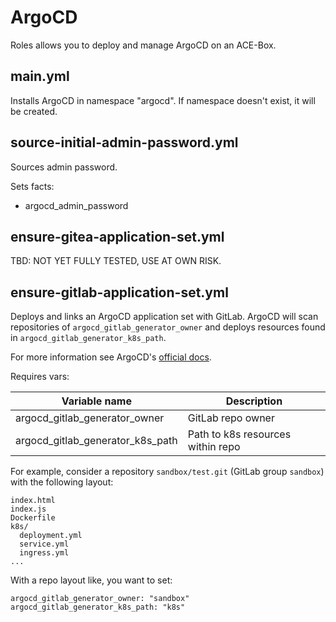 # ArgoCD

Roles allows you to deploy and manage ArgoCD on an ACE-Box.

## main.yml

Installs ArgoCD in namespace "argocd". If namespace doesn't exist, it will be created.

## source-initial-admin-password.yml

Sources admin password.

Sets facts:
- argocd_admin_password

## ensure-gitea-application-set.yml

TBD: NOT YET FULLY TESTED, USE AT OWN RISK.

## ensure-gitlab-application-set.yml

Deploys and links an ArgoCD application set with GitLab. ArgoCD will scan repositories of `argocd_gitlab_generator_owner` and deploys resources found in `argocd_gitlab_generator_k8s_path`.

For more information see ArgoCD's [official docs](https://argo-cd.readthedocs.io/en/stable/operator-manual/applicationset/Generators-SCM-Provider/#gitlab).

Requires vars:

|Variable name|Description|
|---|---|
|argocd_gitlab_generator_owner|GitLab repo owner|
|argocd_gitlab_generator_k8s_path|Path to k8s resources within repo|

For example, consider a repository `sandbox/test.git` (GitLab group `sandbox`) with the following layout:

```
index.html
index.js
Dockerfile
k8s/
  deployment.yml
  service.yml
  ingress.yml
...
```

With a repo layout like, you want to set:

```
argocd_gitlab_generator_owner: "sandbox"
argocd_gitlab_generator_k8s_path: "k8s"
```

